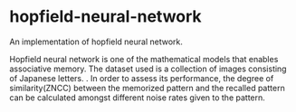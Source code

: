 # hopfield-neural-network
An implementation of hopfield neural network.

Hopfield neural network is one of the mathematical models that enables associative memory.
The dataset used is a collection of images consisting of Japanese letters. . In order to assess its performance, the degree of similarity(ZNCC) between the memorized pattern and the recalled pattern can be calculated amongst different noise rates given to the pattern.

